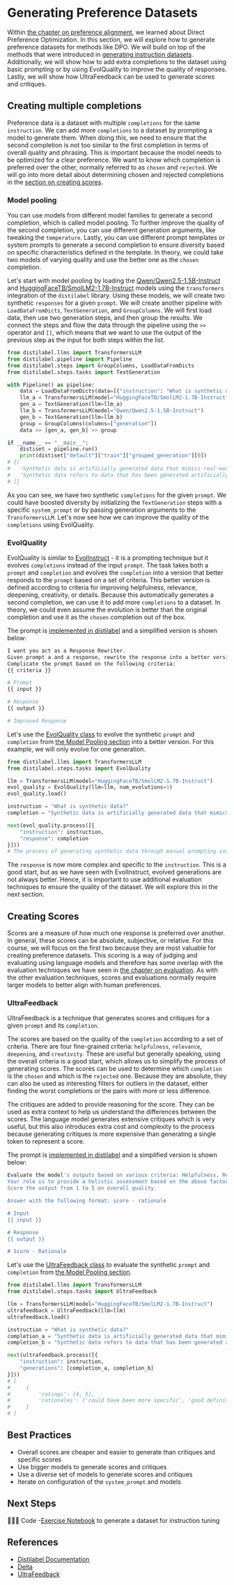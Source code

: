# Generating Preference Datasets

Within [the chapter on preference alignment](../2_preference_alignment/README.md), we learned about Direct Preference Optimization. In this section, we will explore how to generate preference datasets for methods like DPO. We will build on top of the methods that were introduced in [generating instruction datasets](./instruction_datasets.md). Additionally, we will show how to add extra completions to the dataset using basic prompting or by using EvolQuality to improve the quality of responses. Lastly, we will show how UltraFeedback can be used to generate scores and critiques.

## Creating multiple completions

Preference data is a dataset with multiple `completions` for the same `instruction`. We can add more `completions` to a dataset by prompting a model to generate them. When doing this, we need to ensure that the second completion is not too similar to the first completion in terms of overall quality and phrasing. This is important because the model needs to be optimized for a clear preference. We want to know which completion is preferred over the other, normally referred to as `chosen` and `rejected`. We will go into more detail about determining chosen and rejected completions in the [section on creating scores](#creating-scores).

### Model pooling

You can use models from different model families to generate a second completion, which is called model pooling. To further improve the quality of the second completion, you can use different generation arguments, like tweaking the `temperature`. Lastly, you can use different prompt templates or system prompts to generate a second completion to ensure diversity based on specific characteristics defined in the template. In theory, we could take two models of varying quality and use the better one as the `chosen` completion.

Let's start with model pooling by loading the [Qwen/Qwen2.5-1.5B-Instruct](https://huggingface.co/Qwen/Qwen2.5-1.5B-Instruct) and [HuggingFaceTB/SmolLM2-1.7B-Instruct](https://huggingface.co/HuggingFaceTB/SmolLM2-1.7B-Instruct) models using the `transformers` integration of the `distilabel` library. Using these models, we will create two synthetic `responses` for a given `prompt`. We will create another pipeline with `LoadDataFromDicts`, `TextGeneration`, and `GroupColumns`. We will first load data, then use two generation steps, and then group the results. We connect the steps and flow the data through the pipeline using the `>>` operator and `[]`, which means that we want to use the output of the previous step as the input for both steps within the list.

```python
from distilabel.llms import TransformersLLM
from distilabel.pipeline import Pipeline
from distilabel.steps import GroupColumns, LoadDataFromDicts
from distilabel.steps.tasks import TextGeneration

with Pipeline() as pipeline:
    data = LoadDataFromDicts(data=[{"instruction": "What is synthetic data?"}])
    llm_a = TransformersLLM(model="HuggingFaceTB/SmolLM2-1.7B-Instruct")
    gen_a = TextGeneration(llm=llm_a)
    llm_b = TransformersLLM(model="Qwen/Qwen2.5-1.5B-Instruct")
    gen_b = TextGeneration(llm=llm_b)
    group = GroupColumns(columns=["generation"])
    data >> [gen_a, gen_b] >> group

if __name__ == "__main__":
    distiset = pipeline.run()
    print(distiset["default"]["train"]["grouped_generation"][0])
# {[
#   'Synthetic data is artificially generated data that mimics real-world usage.',
#   'Synthetic data refers to data that has been generated artificially.'
# ]}
```

As you can see, we have two synthetic `completions` for the given `prompt`. We could have boosted diversity by initializing the `TextGeneration` steps with a specific `system_prompt` or by passing generation arguments to the `TransformersLLM`. Let's now see how we can improve the quality of the `completions` using EvolQuality.

### EvolQuality

EvolQuality is similar to [EvolInstruct](./instruction_datasets.md#evolinstruct) - it is a prompting technique but it evolves `completions` instead of the input `prompt`. The task takes both a `prompt` and `completion` and evolves the `completion` into a version that better responds to the `prompt` based on a set of criteria. This better version is defined according to criteria for improving helpfulness, relevance, deepening, creativity, or details. Because this automatically generates a second completion, we can use it to add more `completions` to a dataset. In theory, we could even assume the evolution is better than the original completion and use it as the `chosen` completion out of the box.

The prompt is [implemented in distilabel](https://github.com/argilla-io/distilabel/tree/main/src/distilabel/steps/tasks/evol_quality) and a simplified version is shown below:

```bash
I want you act as a Response Rewriter.
Given prompt a and a response, rewrite the response into a better version.
Complicate the prompt based on the following criteria:
{{ criteria }}

# Prompt
{{ input }}

# Response
{{ output }}

# Improved Response
```

Let's use the [EvolQuality class](https://distilabel.argilla.io/dev/components-gallery/tasks/evolquality/) to evolve the synthetic `prompt` and `completion` from [the Model Pooling section](#model-pooling) into a better version. For this example, we will only evolve for one generation.

```python
from distilabel.llms import TransformersLLM
from distilabel.steps.tasks import EvolQuality

llm = TransformersLLM(model="HuggingFaceTB/SmolLM2-1.7B-Instruct")
evol_quality = EvolQuality(llm=llm, num_evolutions=1)
evol_quality.load()

instruction = "What is synthetic data?"
completion = "Synthetic data is artificially generated data that mimics real-world usage."

next(evol_quality.process([{
    "instruction": instruction,
    "response": completion
}]))
# The process of generating synthetic data through manual prompting involves creating artificial data sets that mimic real-world usage patterns.
```

The `response` is now more complex and specific to the `instruction`. This is a good start, but as we have seen with EvolInstruct, evolved generations are not always better. Hence, it is important to use additional evaluation techniques to ensure the quality of the dataset. We will explore this in the next section.

## Creating Scores

Scores are a measure of how much one response is preferred over another. In general, these scores can be absolute, subjective, or relative. For this course, we will focus on the first two because they are most valuable for creating preference datasets. This scoring is a way of judging and evaluating using language models and therefore has some overlap with the evaluation techniques we have seen in [the chapter on evaluation](../3_evaluation/README.md). As with the other evaluation techniques, scores and evaluations normally require larger models to better align with human preferences.

### UltraFeedback

UltraFeedback is a technique that generates scores and critiques for a given `prompt` and its `completion`.

The scores are based on the quality of the `completion` according to a set of criteria. There are four fine-grained criteria: `helpfulness`, `relevance`, `deepening`, and `creativity`. These are useful but generally speaking, using the overall criteria is a good start, which allows us to simplify the process of generating scores. The scores can be used to determine which `completion` is the `chosen` and which is the `rejected` one. Because they are absolute, they can also be used as interesting filters for outliers in the dataset, either finding the worst completions or the pairs with more or less difference.

The critiques are added to provide reasoning for the score. They can be used as extra context to help us understand the differences between the scores. The language model generates extensive critiques which is very useful, but this also introduces extra cost and complexity to the process because generating critiques is more expensive than generating a single token to represent a score.

The prompt is [implemented in distilabel](https://github.com/argilla-io/distilabel/tree/main/src/distilabel/steps/tasks/templates/ultrafeedback) and a simplified version is shown below:

```bash
Evaluate the model's outputs based on various criteria: Helpfulness, Relevance, Deepening, Creativity
Your role is to provide a holistic assessment based on the above factors.
Score the output from 1 to 5 on overall quality.

Answer with the following format: score - rationale

# Input
{{ input }}

# Response
{{ output }}

# Score - Rationale
```

Let's use the [UltraFeedback class](https://distilabel.argilla.io/dev/components-gallery/tasks/ultrafeedback/) to evaluate the synthetic `prompt` and `completion` from [the Model Pooling section](#model-pooling).

```python
from distilabel.llms import TransformersLLM
from distilabel.steps.tasks import UltraFeedback

llm = TransformersLLM(model="HuggingFaceTB/SmolLM2-1.7B-Instruct")
ultrafeedback = UltraFeedback(llm=llm)
ultrafeedback.load()

instruction = "What is synthetic data?"
completion_a = "Synthetic data is artificially generated data that mimics real-world usage."
completion_b = "Synthetic data refers to data that has been generated artificially."

next(ultrafeedback.process([{
    "instruction": instruction,
    "generations": [completion_a, completion_b]
}]))
# [
#     {
#         'ratings': [4, 5],
#         'rationales': ['could have been more specific', 'good definition'],
#     }
# ]
```

## Best Practices

- Overall scores are cheaper and easier to generate than critiques and specific scores
- Use bigger models to generate scores and critiques
- Use a diverse set of models to generate scores and critiques
- Iterate on configuration of the `system_prompt` and models

## Next Steps

👨🏽‍💻 Code -[Exercise Notebook](./notebooks/instruction_sft_dataset.ipynb) to generate a dataset for instruction tuning

## References

- [Distilabel Documentation](https://distilabel.argilla.io/latest/)
- [Deita](https://arxiv.org/abs/2312.15685)
- [UltraFeedback](https://arxiv.org/abs/2310.01377)
